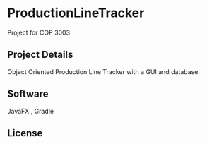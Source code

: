 # ProductionLineTracker
Project for COP 3003
## Project Details
Object Oriented Production Line Tracker with a GUI and database.
   

## Software
JavaFX , 
Gradle

## License


